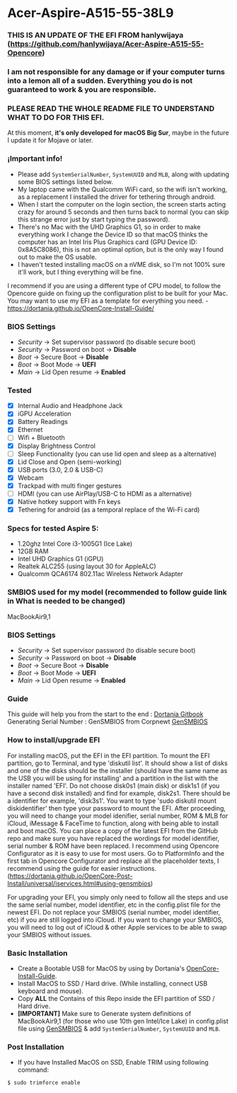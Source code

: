 # Acer-Aspire-A515-55-38L9

### THIS IS AN UPDATE OF THE EFI FROM hanlywijaya (https://github.com/hanlywijaya/Acer-Aspire-A515-55-Opencore) ###

### **I am not responsible for any damage or if your computer turns into a lemon all of a sudden. Everything you do is not guaranteed to work & you are responsible.**
### **PLEASE READ THE WHOLE README FILE TO UNDERSTAND WHAT TO DO FOR THIS EFI.**

At this moment, **it's only developed for macOS Big Sur**, maybe in the future I update it for Mojave or later.

### ¡Important info!
- Please add `SystemSerialNumber`, `SystemUUID` and `MLB`, along with updating some BIOS settings listed below.
- My laptop came with the Qualcomm WiFi card, so the wifi isn't working, as a replacement I installed the driver for tethering through android.
- When I start the computer on the login section, the screen starts acting crazy for around 5 seconds and then turns back to normal (you can skip this strange error just by start typing the password).
- There's no Mac with the UHD Graphics G1, so in order to make everything work I change the Device ID so that macOS thinks the computer has an Intel Iris Plus Graphics card (GPU Device ID: 0x8A5C8086), this is not an optimal option, but is the only way I found out to make the OS usable.
- I haven't tested installing macOS on a nVME disk, so I'm not 100% sure it'll work, but I thing everything will be fine.


I recommend if you are using a different type of CPU model, to follow the Opencore guide on fixing up the configuration plist to be built for your Mac. You may want to use my EFI as a template for everything you need. - https://dortania.github.io/OpenCore-Install-Guide/

### BIOS Settings
* *Security* → Set supervisor password (to disable secure boot)
* *Security* → Password on boot → **Disable**
* *Boot* → Secure Boot → **Disable**
* *Boot* → Boot Mode → **UEFI**
* *Main* → Lid Open resume → **Enabled**

### Tested

- [x] Internal Audio and Headphone Jack
- [x] iGPU Acceleration
- [x] Battery Readings
- [x] Ethernet
- [ ] Wifi + Bluetooth
- [x] Display Brightness Control
- [ ] Sleep Functionality (you can use lid open and sleep as a alternative)
- [x] Lid Close and Open (semi-working)
- [x] USB ports (3.0, 2.0 & USB-C)
- [x] Webcam
- [x] Trackpad with multi finger gestures 
- [ ] HDMI (you can use AirPlay/USB-C to HDMI as a alternative)
- [x] Native hotkey support with Fn keys
- [x] Tethering for android (as a temporal replace of the Wi-Fi card)

### Specs for tested Aspire 5:
- 1.20ghz Intel Core i3-1005G1 (Ice Lake)
- 12GB RAM
- Intel UHD Graphics G1 (iGPU)
- Realtek ALC255 (using layout 30 for AppleALC)
- Qualcomm QCA6174 802.11ac Wireless Network Adapter

### SMBIOS used for my model (recommended to follow guide link in **What is needed to be changed**)
MacBookAir9,1

### BIOS Settings
* *Security* → Set supervisor password (to disable secure boot)
* *Security* → Password on boot → **Disable**
* *Boot* → Secure Boot → **Disable**
* *Boot* → Boot Mode → **UEFI**
* *Main* → Lid Open resume → **Enabled**

### Guide
This guide will help you from the start to the end : [Dortania Gitbook](https://dortania.github.io/OpenCore-Install-Guide/)
Generating Serial Number : GenSMBIOS from Corpnewt [GenSMBIOS](https://github.com/corpnewt/GenSMBIOS)

### How to install/upgrade EFI
For installing macOS, put the EFI in the EFI partition. To mount the EFI partition, go to Terminal, and type 'diskutil list'. It should show a list of disks and one of the disks should be the installer (should have the same name as the USB you will be using for installing' and a partition in the list with the installer named 'EFI'. Do not choose disk0s1 (main disk) or disk1s1 (if you have a second disk installed) and find for example, disk2s1. There should be a identifier for example, 'disk3s1'. You want to type 'sudo diskutil mount diskidentifier' then type your password to mount the EFI. After proceeding, you will need to change your model idenifier, serial number, ROM & MLB for iCloud, iMessage & FaceTime to function, along with being able to install and boot macOS. You can place a copy of the latest EFI from the GitHub repo and make sure you have replaced the wordings for model identifier, serial number & ROM have been replaced. I recommend using Opencore Configurator as it is easy to use for most users. Go to PlatformInfo and the first tab in Opencore Configurator and replace all the placeholder texts, I recommend using the guide for easier instructions. (https://dortania.github.io/OpenCore-Post-Install/universal/iservices.html#using-gensmbios) 

For upgrading your EFI, you simply only need to follow all the steps and use the same serial number, model identifier, etc in the config.plist file for the newest EFI. Do not replace your SMBIOS (serial number, model identifier, etc) if you are still logged into iCloud. If you want to change your SMBIOS, you will need to log out of iCloud & other Apple services to be able to swap your SMBIOS without issues.


###  Basic Installation

- Create a Bootable USB for MacOS by using by Dortania's [OpenCore-Install-Guide](https://dortania.github.io/OpenCore-Install-Guide/installer-guide/).
- Install MacOS to SSD / Hard drive. (While installing, connect USB keyboard and mouse).
- Copy **ALL** the Contains of this Repo inside the EFI partition of SSD / Hard drive.
- **[IMPORTANT]** Make sure to Generate system definitions of MacBookAir9,1 (for those who use 10th gen Intel/Ice Lake) in config.plist file using [GenSMBIOS](https://github.com/corpnewt/GenSMBIOS) & add `SystemSerialNumber`, `SystemUUID` and `MLB`.

### Post Installation
- If you have Installed MacOS on SSD, Enable TRIM using following command:

```sh
$ sudo trimforce enable
```
